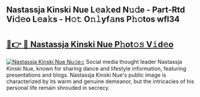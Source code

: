 ## Nastassja Kinski Nue L𝚎a𝚔ed N𝚞𝚍e - Part-Rtd Vi𝚍𝚎o L𝚎a𝚔s - H𝚘𝚝 O𝚗𝚕yf𝚊ns P𝚑𝚘tos wfl34

# <h2><a href="http://kfe85x.oniu.top/?m=Nastassja+Kinski+Nue">🔗👉 🔴 Nastassja Kinski Nue P𝚑ot𝚘𝚜 V𝚒d𝚎o</a></h2>

[![Nastassja Kinski Nue Nu𝚍e𝚜](https://i.imgur.com/0qMVB7G.gif)](http://kfe85x.oniu.top/?m=Nastassja+Kinski+Nue)
Social media thought leader Nastassja Kinski Nue, known for sharing dance and lifestyle information, featuring presentations and blogs. Nastassja Kinski Nue's public image is characterized by its warm and genuine demeanor, but the intricacies of his personal life remain shrouded in secrecy.  
